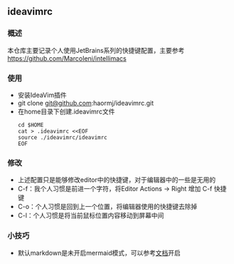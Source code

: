 ## ideavimrc

### 概述

本仓库主要记录个人使用JetBrains系列的快捷键配置，主要参考 https://github.com/MarcoIeni/intellimacs

### 使用

- 安装IdeaVim插件
- git clone git@github.com:haormj/ideavimrc.git
- 在home目录下创建.ideavimrc文件
    ```
    cd $HOME
    cat > .ideavimrc <<EOF
    source ./ideavimrc/ideavimrc
    EOF
    ```

### 修改

- 上述配置只是能够修改editor中的快捷键，对于编辑器中的一些是无用的
- C-f：我个人习惯是前进一个字符，将Editor Actions -> Right 增加 C-f 快捷键
- C-o：个人习惯是回到上一个位置，将编辑器使用的快捷键去除掉
- C-l：个人习惯是将当前鼠标位置内容移动到屏幕中间

### 小技巧

- 默认markdown是未开启mermaid模式，可以参考[文档](https://www.jetbrains.com/help/idea/markdown.html#diagrams)开启
